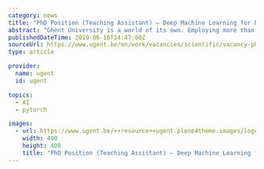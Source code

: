 ```yaml
---
category: news
title: "PhD Position (Teaching Assistant) – Deep Machine Learning for Biotech Data Analysis (Korea)"
abstract: "Ghent University is a world of its own. Employing more than 15,000 people and having more than 44,000 students, it is actively involved in education and research, management and administration, and technical and social services on a daily basis. It is one ..."
publishedDateTime: 2019-06-16T14:47:00Z
sourceUrl: https://www.ugent.be/en/work/vacancies/scientific/vacancy-ph-d-position-teaching-assistant-a-deep-k87f0
type: article

provider:
  name: ugent
  id: ugent

topics:
  - AI
  - pytorch

images:
  - url: https://www.ugent.be/++resource++ugent.plone4theme.images/logo_en.png?v=2018
    width: 400
    height: 400
    title: "PhD Position (Teaching Assistant) – Deep Machine Learning for Biotech Data Analysis (Korea)"
---
```

